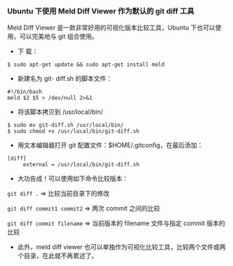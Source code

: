 ### Ubuntu 下使用 Meld Diff Viewer 作为默认的 git diff 工具
Meld Diff Viewer 是一款非常好用的可视化版本比较工具，Ubuntu 下也可以使用，可以完美地与 git 组合使用。

* 下 载：
``` shell
$ sudo apt-get update && sudo apt-get install meld
```
* 新建名为 git- diff.sh 的脚本文件：
``` shell
#!/bin/bash
meld $2 $5 > /dev/null 2>&1
```
* 将该脚本拷贝到  /usr/local/bin/
``` shell
$ sudo mv git-diff.sh /usr/local/bin/
$ sudo chmod +x /usr/local/bin/git-diff.sh
```
* 用文本编辑器打开 git 配置文件：$HOME/.gitconfig，在最后添加：
``` shell
[diff]
     external = /usr/local/bin/git-diff.sh
```
* 大功告成！可以使用如下命令比较版本：

<code>git diff .</code>     => 比较当前目录下的修改

<code>git diff commit1 commit2</code>  => 两次 commit 之间的比较

<code>git diff commit filename</code> => 当前版本的 filename 文件与指定 commit 版本的比较

* 此外，meld diff viewer 也可以单独作为可视化比较工具，比较两个文件或两个目录，在此就不再累述了。
